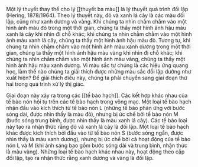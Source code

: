 Một lý thuyết thay thế cho lý [[thuyết ba màu]] là lý thuyết quá trình đối lập (Hering, 1878/1964). Theo lý thuyết này, đỏ và xanh lá cây là các màu đối lập, cũng như xanh dương và vàng. Khi chúng ta nhìn chằm chằm vào một hình ảnh màu đỏ trong một thời gian, chúng ta thấy một hình ảnh hậu màu xanh lá cây khi nhìn đi chỗ khác; khi chúng ta nhìn chằm chằm vào một hình ảnh màu xanh lá cây, chúng ta thấy một hình ảnh hậu màu đỏ. Tương tự, khi chúng ta nhìn chằm chằm vào một hình ảnh màu xanh dương trong một thời gian, chúng ta thấy một hình ảnh hậu màu vàng khi nhìn đi chỗ khác; khi chúng ta nhìn chằm chằm vào một hình ảnh màu vàng, chúng ta thấy một hình ảnh hậu màu xanh dương. Vì màu sắc tự chúng là các hiệu ứng quang học, làm thế nào chúng ta giải thích được những màu sắc đối lập dường như xuất hiện? Để giải thích điều này, chúng ta phải chuyển sang giai đoạn thứ hai trong quá trình xử lý thị giác.

Giai đoạn này xảy ra trong các [[tế bào hạch]]. Các kết hợp khác nhau của tế bào nón hội tụ trên các tế bào hạch trong võng mạc. Một loại tế bào hạch nhận đầu vào kích thích từ tế bào nón L (những tế bào phản ứng với bước sóng dài, được nhìn thấy là màu đỏ), nhưng bị ức chế bởi tế bào nón M (bước sóng trung bình, được nhìn thấy là màu xanh lá cây). Các tế bào loại này tạo ra nhận thức rằng đỏ và xanh lá cây là đối lập. Một loại tế bào hạch khác được kích thích bởi đầu vào từ tế bào nón S (bước sóng ngắn, được nhìn thấy là màu xanh dương), nhưng bị ức chế bởi cả hoạt động của tế bào nón L và M (khi ánh sáng bao gồm bước sóng dài và trung bình, nhận thức là màu vàng). Những loại tế bào hạch khác nhau này, hoạt động theo cặp đối lập, tạo ra nhận thức rằng xanh dương và vàng là đối lập.